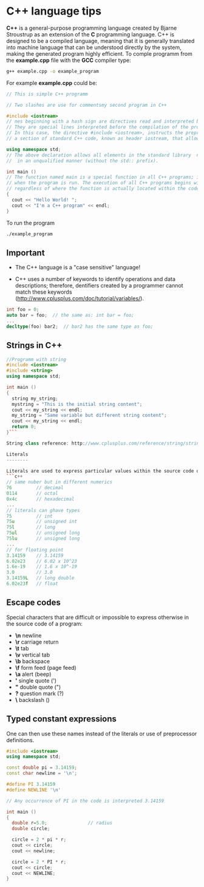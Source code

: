 C++ language tips
=================

**C++** is a general-purpose programming language created by Bjarne Stroustrup 
as an extension of the **C** programming language. C++ is designed to be a compiled 
language, meaning that it is generally translated into machine language that can be 
understood directly by the system, making the generated program highly efficient. 
To comple programm from the **example.cpp** file with the **GCC** compiler type:
```bash
g++ example.cpp -o example_program
```
For example **example.cpp** could be:
```c++
// This is simple C++ programm

// Two slashes are use for commentsmy second program in C++

#include <iostream>
// nes beginning with a hash sign are directives read and interpreted by so-callede preprocessor. 
// They are special lines interpreted before the compilation of the program itself begins.
// In this case, the directive #include <iostream>, instructs the preprocessor to include 
// a section of standard C++ code, known as header iostream, that allows to perform I/O operations.

using namespace std;
// The above declaration allows all elements in the standard library  namespace to be accessed
//  in an unqualified manner (without the std:: prefix).

int main ()
// The function named main is a special function in all C++ programs; it is the function called 
// when the program is run. The execution of all C++ programs begins with the main function,
// regardless of where the function is actually located within the code.
{
  cout << "Hello World! ";
  cout << "I'm a C++ program" << endl;
}
```
To run the program
```bash
./example_program
```

Important
---------

 - The C++ language is a "case sensitive" language!

 - C++ uses a number of keywords to identify operations and data descriptions; therefore, 
   dentifiers created by a programmer cannot match these keywords
   (http://www.cplusplus.com/doc/tutorial/variables/). 


```c++
int foo = 0;
auto bar = foo;  // the same as: int bar = foo; 
...
decltype(foo) bar2;  // bar2 has the same type as foo; 
```

Strings in C++
--------------
```c++
//Programm with string
#include <iostream>
#include <string>
using namespace std;

int main ()
{
  string my_string;
  mystring = "This is the initial string content";
  cout << my_string << endl;
  my_string = "Same variable but different string content";
  cout << my_string << endl;
  return 0;
}```

String class reference: http://www.cplusplus.com/reference/string/string/

Literals
--------

Literals are used to express particular values within the source code of a program.
```c++
// same nuber but in different numerics
76         // decimal
0114       // octal
0x4c       // hexadecimal
...
// literals can ghave types
75         // int
75u        // unsigned int
75l        // long
75ul       // unsigned long 
75lu       // unsigned long
...
// for floating point
3.14159    // 3.14159
6.02e23    // 6.02 x 10^23
1.6e-19    // 1.6 x 10^-19
3.0        // 3.0  
3.14159L   // long double
6.02e23f   // float  
```

Escape codes
------------

Special characters that are difficult or impossible to express otherwise 
in the source code of a program:
 - **\n**	newline
 - **\r**	carriage return
 - **\t**	tab
 - **\v**	vertical tab
 - **\b**	backspace
 - **\f**	form feed (page feed)
 - **\a**	alert (beep)
 - **\'**	single quote (')
 - **\"**	double quote (")
 - **\?**	question mark (?)
 - **\\**	backslash (\)

Typed constant expressions
---------------------------

One can then use these names instead of the literals or use of preprocessor definitions.

```c++
#include <iostream>
using namespace std;

const double pi = 3.14159;
const char newline = '\n';

#define PI 3.14159
#define NEWLINE '\n'

// Any occurrence of PI in the code is interpreted 3.14159

int main ()
{
  double r=5.0;               // radius
  double circle;

  circle = 2 * pi * r;
  cout << circle;
  cout << newline;

  circle = 2 * PI * r;
  cout << circle;
  cout << NEWLINE;
}
```
